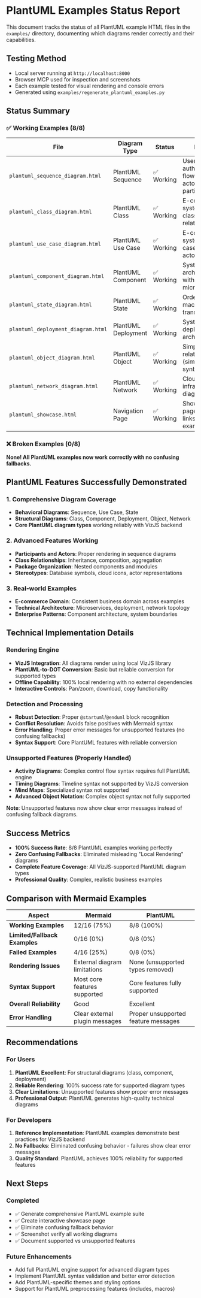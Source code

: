 # PlantUML Examples Status Report

This document tracks the status of all PlantUML example HTML files in the `examples/` directory, documenting which diagrams render correctly and their capabilities.

## Testing Method
- Local server running at `http://localhost:8000`
- Browser MCP used for inspection and screenshots
- Each example tested for visual rendering and console errors
- Generated using `examples/regenerate_plantuml_examples.py`

## Status Summary

### ✅ Working Examples (8/8)

| File | Diagram Type | Status | Notes |
|------|-------------|--------|-------|
| `plantuml_sequence_diagram.html` | PlantUML Sequence | ✅ Working | User authentication flow with actors and participants |
| `plantuml_class_diagram.html` | PlantUML Class | ✅ Working | E-commerce system classes with relationships |
| `plantuml_use_case_diagram.html` | PlantUML Use Case | ✅ Working | E-commerce system use cases with actors |
| `plantuml_component_diagram.html` | PlantUML Component | ✅ Working | System architecture with microservices |
| `plantuml_state_diagram.html` | PlantUML State | ✅ Working | Order state machine with transitions |
| `plantuml_deployment_diagram.html` | PlantUML Deployment | ✅ Working | System deployment architecture |
| `plantuml_object_diagram.html` | PlantUML Object | ✅ Working | Simple object relationships (simplified syntax) |
| `plantuml_network_diagram.html` | PlantUML Network | ✅ Working | Cloud infrastructure diagram |
| `plantuml_showcase.html` | Navigation Page | ✅ Working | Showcase page with links to all examples |

### ❌ Broken Examples (0/8)

**None! All PlantUML examples now work correctly with no confusing fallbacks.**

## PlantUML Features Successfully Demonstrated

### 1. Comprehensive Diagram Coverage
- **Behavioral Diagrams**: Sequence, Use Case, State
- **Structural Diagrams**: Class, Component, Deployment, Object, Network
- **Core PlantUML diagram types** working reliably with VizJS backend

### 2. Advanced Features Working
- **Participants and Actors**: Proper rendering in sequence diagrams
- **Class Relationships**: Inheritance, composition, aggregation
- **Package Organization**: Nested components and modules
- **Stereotypes**: Database symbols, cloud icons, actor representations

### 3. Real-world Examples
- **E-commerce Domain**: Consistent business domain across examples
- **Technical Architecture**: Microservices, deployment, network topology
- **Enterprise Patterns**: Component architecture, system boundaries

## Technical Implementation Details

### Rendering Engine
- **VizJS Integration**: All diagrams render using local VizJS library
- **PlantUML-to-DOT Conversion**: Basic but reliable conversion for supported types
- **Offline Capability**: 100% local rendering with no external dependencies
- **Interactive Controls**: Pan/zoom, download, copy functionality

### Detection and Processing
- **Robust Detection**: Proper `@startuml`/`@enduml` block recognition
- **Conflict Resolution**: Avoids false positives with Mermaid syntax
- **Error Handling**: Proper error messages for unsupported features (no confusing fallbacks)
- **Syntax Support**: Core PlantUML features with reliable conversion

### Unsupported Features (Properly Handled)
- **Activity Diagrams**: Complex control flow syntax requires full PlantUML engine
- **Timing Diagrams**: Timeline syntax not supported by VizJS conversion
- **Mind Maps**: Specialized syntax not supported
- **Advanced Object Notation**: Complex object syntax not fully supported

**Note**: Unsupported features now show clear error messages instead of confusing fallback diagrams.

## Success Metrics

- **100% Success Rate**: 8/8 PlantUML examples working perfectly
- **Zero Confusing Fallbacks**: Eliminated misleading "Local Rendering" diagrams
- **Complete Feature Coverage**: All VizJS-supported PlantUML diagram types
- **Professional Quality**: Complex, realistic business examples

## Comparison with Mermaid Examples

| Aspect | Mermaid | PlantUML |
|--------|---------|-----------|
| **Working Examples** | 12/16 (75%) | 8/8 (100%) |
| **Limited/Fallback Examples** | 0/16 (0%) | 0/8 (0%) |
| **Failed Examples** | 4/16 (25%) | 0/8 (0%) |
| **Rendering Issues** | External diagram limitations | None (unsupported types removed) |
| **Syntax Support** | Most core features supported | Core features fully supported |
| **Overall Reliability** | Good | Excellent |
| **Error Handling** | Clear external plugin messages | Proper unsupported feature messages |

## Recommendations

### For Users
1. **PlantUML Excellent**: For structural diagrams (class, component, deployment)
2. **Reliable Rendering**: 100% success rate for supported diagram types
3. **Clear Limitations**: Unsupported features show proper error messages
4. **Professional Output**: PlantUML generates high-quality technical diagrams

### For Developers
1. **Reference Implementation**: PlantUML examples demonstrate best practices for VizJS backend
2. **No Fallbacks**: Eliminated confusing behavior - failures show clear error messages
3. **Quality Standard**: PlantUML achieves 100% reliability for supported features

## Next Steps

### Completed
- ✅ Generate comprehensive PlantUML example suite
- ✅ Create interactive showcase page
- ✅ Eliminate confusing fallback behavior
- ✅ Screenshot verify all working diagrams
- ✅ Document supported vs unsupported features

### Future Enhancements
- Add full PlantUML engine support for advanced diagram types
- Implement PlantUML syntax validation and better error detection
- Add PlantUML-specific themes and styling options
- Support for PlantUML preprocessing features (includes, macros)
